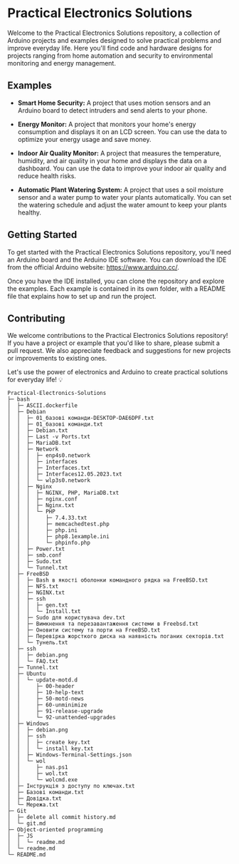 # Practical Electronics Solutions

Welcome to the Practical Electronics Solutions repository, a collection of Arduino projects and examples designed to solve practical problems and improve everyday life. Here you'll find code and hardware designs for projects ranging from home automation and security to environmental monitoring and energy management.

## Examples

- **Smart Home Security:** A project that uses motion sensors and an Arduino board to detect intruders and send alerts to your phone.

- **Energy Monitor:** A project that monitors your home's energy consumption and displays it on an LCD screen. You can use the data to optimize your energy usage and save money.

- **Indoor Air Quality Monitor:** A project that measures the temperature, humidity, and air quality in your home and displays the data on a dashboard. You can use the data to improve your indoor air quality and reduce health risks.

- **Automatic Plant Watering System:** A project that uses a soil moisture sensor and a water pump to water your plants automatically. You can set the watering schedule and adjust the water amount to keep your plants healthy.

## Getting Started

To get started with the Practical Electronics Solutions repository, you'll need an Arduino board and the Arduino IDE software. You can download the IDE from the official Arduino website: https://www.arduino.cc/.

Once you have the IDE installed, you can clone the repository and explore the examples. Each example is contained in its own folder, with a README file that explains how to set up and run the project.

## Contributing

We welcome contributions to the Practical Electronics Solutions repository! If you have a project or example that you'd like to share, please submit a pull request. We also appreciate feedback and suggestions for new projects or improvements to existing ones.

Let's use the power of electronics and Arduino to create practical solutions for everyday life! 💡

```
Practical-Electronics-Solutions
├─ bash
│  ├─ ASCII.dockerfile
│  ├─ Debian
│  │  ├─ 01_базові команди-DESKTOP-DAE6DPF.txt
│  │  ├─ 01_базові команди.txt
│  │  ├─ Debian.txt
│  │  ├─ Last -v Ports.txt
│  │  ├─ MariaDB.txt
│  │  ├─ Network
│  │  │  ├─ enp4s0.network
│  │  │  ├─ interfaces
│  │  │  ├─ Interfaces.txt
│  │  │  ├─ Interfaces12.05.2023.txt
│  │  │  └─ wlp3s0.network
│  │  ├─ Nginx
│  │  │  ├─ NGINX, PHP, MariaDB.txt
│  │  │  ├─ nginx.conf
│  │  │  ├─ Nginx.txt
│  │  │  └─ PHP
│  │  │     ├─ 7.4.33.txt
│  │  │     ├─ memcachedtest.php
│  │  │     ├─ php.ini
│  │  │     ├─ php8.1example.ini
│  │  │     └─ phpinfo.php
│  │  ├─ Power.txt
│  │  ├─ smb.conf
│  │  ├─ Sudo.txt
│  │  └─ Tunnel.txt
│  ├─ FreeBSD
│  │  ├─ Bash в якості оболонки командного рядка на FreeBSD.txt
│  │  ├─ NFS.txt
│  │  ├─ NGINX.txt
│  │  ├─ ssh
│  │  │  ├─ gen.txt
│  │  │  └─ Install.txt
│  │  ├─ Sudo для користувача dev.txt
│  │  ├─ Вимкнення та перезавантаження системи в Freebsd.txt
│  │  ├─ Оновити систему та порти на FreeBSD.txt
│  │  ├─ Перевірка жорсткого диска на наявність поганих секторів.txt
│  │  └─ Тунель.txt
│  ├─ ssh
│  │  ├─ debian.png
│  │  └─ FAQ.txt
│  ├─ Tunnel.txt
│  ├─ Ubuntu
│  │  └─ update-motd.d
│  │     ├─ 00-header
│  │     ├─ 10-help-text
│  │     ├─ 50-motd-news
│  │     ├─ 60-unminimize
│  │     ├─ 91-release-upgrade
│  │     └─ 92-unattended-upgrades
│  ├─ Windows
│  │  ├─ debian.png
│  │  ├─ ssh
│  │  │  ├─ create key.txt
│  │  │  └─ install key.txt
│  │  ├─ Windows-Terminal-Settings.json
│  │  └─ wol
│  │     ├─ nas.ps1
│  │     ├─ wol.txt
│  │     └─ wolcmd.exe
│  ├─ Інструкція з доступу по ключах.txt
│  ├─ Базові команди.txt
│  ├─ Довідка.txt
│  └─ Мережа.txt
├─ Git
│  ├─ delete all commit history.md
│  └─ git.md
├─ Object-oriented programming
│  ├─ JS
│  │  └─ readme.md
│  └─ readme.md
└─ README.md

```
